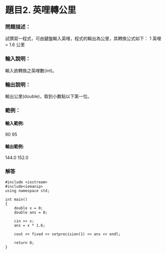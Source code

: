 # 題目2. 英哩轉公里
### 問題描述：
試撰寫一程式，可由鍵盤輸入英哩，程式的輸出為公里，其轉換公式如下：
1 英哩= 1.6 公里

### 輸入說明：
輸入欲轉換之英哩數(int)。

### 輸出說明：
輸出公里(double)，取到小數點以下第一位。

### 範例：
#### 輸入範例:
90
95

#### 輸出範例:
144.0
152.0

### 解答
```
#include <iostream>
#include<iomanip>
using namespace std;

int main()
{
    double x = 0;
    double ans = 0;

    cin >> x;
    ans = x * 1.6;

    cout << fixed << setprecision(1) << ans << endl;

    return 0;
}
```
